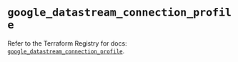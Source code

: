 # `google_datastream_connection_profile`

Refer to the Terraform Registry for docs: [`google_datastream_connection_profile`](https://registry.terraform.io/providers/hashicorp/google/5.28.0/docs/resources/datastream_connection_profile).
